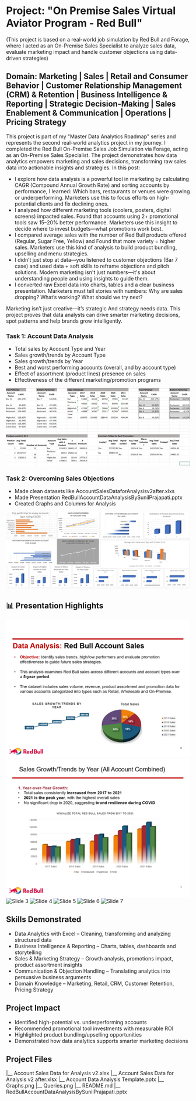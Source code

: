 # Project: "On Premise Sales Virtual Aviator Program - Red Bull" 
(This project is based on a real-world job simulation by Red Bull and Forage, where I acted as an On-Premise Sales Specialist to analyze sales data, evaluate marketing impact and handle customer objections using data-driven strategies)

## Domain: Marketing | Sales | Retail and Consumer Behavior | Customer Relationship Management (CRM) & Retention | Business Intelligence & Reporting |  Strategic Decision-Making | Sales Enablement & Communication | Operations | Pricing Strategy

This project is part of my "Master Data Analytics Roadmap" series and represents the second real-world analytics project in my journey. I completed the Red Bull On-Premise Sales Job Simulation via Forage, acting as an On-Premise Sales Specialist. The project demonstrates how data analytics empowers marketing and sales decisions, transforming raw sales data into actionable insights and strategies.
In this post:
* I explore how data analysis is a powerful tool in marketing by calculating CAGR (Compound Annual Growth Rate) and sorting accounts by performance, I learned: Which bars, restaurants or venues were growing or underperforming. Marketers use this to focus efforts on high-potential clients and fix declining ones.
* I analyzed how different marketing tools (coolers, posters, digital screens) impacted sales. Found that accounts using 2+ promotional tools saw 15–20% better performance. Marketers use this insight to decide where to invest budgets—what promotions work best.
* I compared average sales with the number of Red Bull products offered (Regular, Sugar Free, Yellow) and Found that more variety = higher sales. Marketers use this kind of analysis to build product bundling, upselling and menu strategies.
* I didn’t just stop at data—you listened to customer objections (Bar 7 case) and used data + soft skills to reframe objections and pitch solutions. Modern marketing isn't just numbers—it's about understanding people and using insights to guide them.
* I converted raw Excel data into charts, tables and a clear business presentation. Marketers must tell stories with numbers: Why are sales dropping? What’s working? What should we try next?

Marketing isn’t just creative—it’s strategic And strategy needs data. This project proves that data analysts can drive smarter marketing decisions, spot patterns and help brands grow intelligently.

### Task 1: Account Data Analysis
* Total sales by Account Type and Year
* Sales growth/trends by Account Type
* Sales growth/trends by Year
* Best and worst performing accounts (overall, and by account type)
* Effect of assortment (product lines) presence on sales
* Effectiveness of the different marketing/promotion programs

![Queries_Preview](Queries.png)

### Task 2: Overcoming Sales Objections
* Made clean datasets like AccountSalesDataforAnalysisv2after.xlxs
* Made Presentation RedBullAccountDataAnalysisBySunilPrajapati.pptx
* Created Graphs and Columns for Analysis

![Graph_Preview](Graphs.png)

## 📊 Presentation Highlights  

![Slide 1](PPT_Slides/1_ppt_slide.png)  
![Slide 2](PPT_Slides/2_ppt_slide.png)  
![Slide 3](assets/slide3.png)
![Slide 4](assets/slide3.png)
![Slide 5](assets/slide3.png)
![Slide 6](assets/slide3.png)
![Slide 7](assets/slide3.png)

## Skills Demonstrated
* Data Analytics with Excel – Cleaning, transforming and analyzing structured data
* Business Intelligence & Reporting – Charts, tables, dashboards and storytelling
* Sales & Marketing Strategy – Growth analysis, promotions impact, product assortment insights
* Communication & Objection Handling – Translating analytics into persuasive business arguments
* Domain Knowledge – Marketing, Retail, CRM, Customer Retention, Pricing Strategy

## Project Impact
* Identified high-potential vs. underperforming accounts
* Recommended promotional tool investments with measurable ROI
* Highlighted product bundling/upselling opportunities
* Demonstrated how data analytics supports smarter marketing decisions

## Project Files
|__ Account Sales Data for Analysis v2.xlsx
|__ Account Sales Data for Analysis v2 after.xlsx
|__ Account Data Analysis Template.pptx
|__ Graphs.png
|__ Queries.png
|__ README.md
|__ RedBullAccountDataAnalysisBySunilPrajapati.pptx











